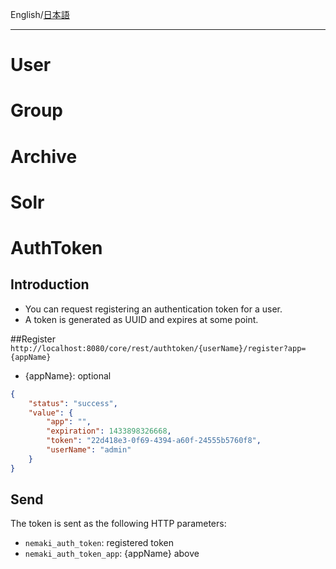 English/[日本語](https://github.com/aegif/NemakiWare/wiki/%E9%96%8B%E7%99%BA:-REST-API)
***
# User

# Group

# Archive

# Solr

# AuthToken
## Introduction
- You can request registering an authentication token for a user.
- A token is generated as UUID and expires at some point.

##Register
`http://localhost:8080/core/rest/authtoken/{userName}/register?app={appName}`
- {appName}: optional

```json
{
    "status": "success",
    "value": {
        "app": "",
        "expiration": 1433898326668,
        "token": "22d418e3-0f69-4394-a60f-24555b5760f8",
        "userName": "admin"
    }
}
```

## Send
The token is sent as the following HTTP parameters:  
- `nemaki_auth_token`: registered token
- `nemaki_auth_token_app`: {appName} above